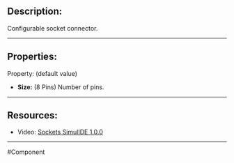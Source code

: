 ## Description:

Configurable socket connector.

---

## Properties:
Property: (default value)

- **Size:** (8 Pins)
   Number of pins.

---

## Resources:

- Video: [Sockets SimulIDE 1.0.0](https://www.youtube.com/watch?v=e58uivBgVrw&list=PL0YDA67EjDEEasQXWilro9SEyDHN-H6ug&index=7&pp=iAQB)

---

#Component 